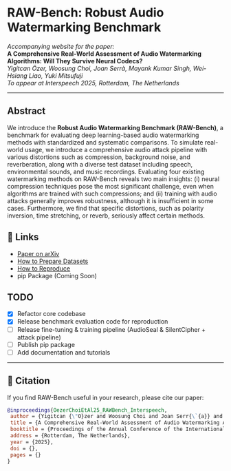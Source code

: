 # RAW-Bench: Robust Audio Watermarking Benchmark

_Accompanying website for the paper:_  
**A Comprehensive Real-World Assessment of Audio Watermarking Algorithms: Will They Survive Neural Codecs?**  
_Yigitcan Özer, Woosung Choi, Joan Serrà, Mayank Kumar Singh, Wei-Hsiang Liao, Yuki Mitsufuji_  
_To appear at Interspeech 2025, Rotterdam, The Netherlands_

---

## Abstract

We introduce the **Robust Audio Watermarking Benchmark (RAW-Bench)**, a benchmark for evaluating deep learning-based audio watermarking methods with standardized and systematic comparisons. To simulate real-world usage, we introduce a comprehensive audio attack pipeline with various distortions such as compression, background noise, and reverberation, along with a diverse test dataset including speech, environmental sounds, and music recordings. Evaluating four existing watermarking methods on RAW-Bench reveals two main insights: (i) neural compression techniques pose the most significant challenge, even when algorithms are trained with such compressions; and (ii) training with audio attacks generally improves robustness, although it is insufficient in some cases. Furthermore, we find that specific distortions, such as polarity inversion, time stretching, or reverb, seriously affect certain methods.


## 🔗 Links

- [Paper on arXiv](https://arxiv.org/abs/2505.19663)
- [How to Prepare Datasets](docs/datasets.md)
- [How to Reproduce](docs/reproduction.md)
- pip Package (Coming Soon)


## TODO

- [x] Refactor core codebase
- [x] Release benchmark evaluation code for reproduction
- [ ] Release fine-tuning & training pipeline (AudioSeal & SilentCipher + attack pipeline) 
- [ ] Publish pip package
- [ ] Add documentation and tutorials 

---

## 📖 Citation

If you find RAW-Bench useful in your research, please cite our paper:

```bibtex
@inproceedings{OezerChoiEtAl25_RAWBench_Interspeech,
 author = {Yigitcan {\"O}zer and Woosung Choi and Joan Serr{\`{a}} and Mayank Kumar Singh and Wei-Hsiang Liao and Yuki Mitsufuji},
 title = {A Comprehensive Real-World Assessment of Audio Watermarking Algorithms: Will They Survive Neural Codecs?},
 booktitle = {Proceedings of the Annual Conference of the International Speech Communication Association (Interspeech)},
 address = {Rotterdam, The Netherlands},
 year = {2025},
 doi = {},
 pages = {}
}
```
